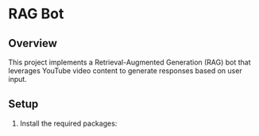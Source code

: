 # RAG Bot

## Overview

This project implements a Retrieval-Augmented Generation (RAG) bot that leverages YouTube video content to generate responses based on user input.

## Setup

1. Install the required packages:

